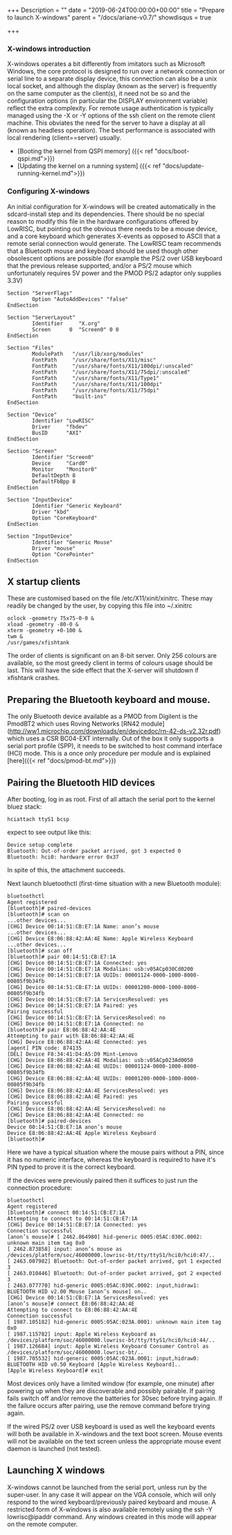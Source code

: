 +++
Description = ""
date = "2019-06-24T00:00:00+00:00"
title = "Prepare to launch X-windows"
parent = "/docs/ariane-v0.7/"
showdisqus = true

+++

### X-windows introduction

X-windows operates a bit differently from imitators such as Microsoft Windows, the core protocol
is designed to run over a network connection or serial line to a separate display device, this connection
can also be a unix local socket, and although the display (known as the server) is frequently on the same computer as the
client(s), it need not be so and the configuration options (in particular the DISPLAY environment variable) reflect
the extra complexity. For remote usage authentication is typically managed using the -X or -Y options of the ssh client
on the remote client machine. This obviates the need for the server to have a display at all (known as headless operation).
The best performance is associated with local rendering (client==server) usually.

* [Booting the kernel from QSPI memory] ({{< ref "docs/boot-qspi.md">}})
* [Updating the kernel on a running system] ({{< ref "docs/update-running-kernel.md">}})

### Configuring X-windows

An initial configuration for X-windows will be created automatically in the sdcard-install step and its dependencies.
There should be no special reason to modify this file in the hardware configurations offered by LowRISC, but pointing out the
obvious there needs to be a mouse device, and a core keyboard which generates X-events as opposed to ASCII that a remote
serial connection would generate. The LowRISC team recommends that a Bluetooth mouse and keyboard should be used though other
obsolescent options are possible (for example the PS/2 over USB keyboard that the previous release supported, and/or a PS/2 mouse
which unfortunately requires 5V power and the PMOD PS/2 adaptor only supplies 3.3V)

    Section "ServerFlags"
            Option "AutoAddDevices" "false"
    EndSection

    Section "ServerLayout"
            Identifier     "X.org"
            Screen      0  "Screen0" 0 0
    EndSection

    Section "Files"
            ModulePath   "/usr/lib/xorg/modules"
            FontPath     "/usr/share/fonts/X11/misc"
            FontPath     "/usr/share/fonts/X11/100dpi/:unscaled"
            FontPath     "/usr/share/fonts/X11/75dpi/:unscaled"
            FontPath     "/usr/share/fonts/X11/Type1"
            FontPath     "/usr/share/fonts/X11/100dpi"
            FontPath     "/usr/share/fonts/X11/75dpi"
            FontPath     "built-ins"
    EndSection

    Section "Device"
            Identifier "LowRISC"
            Driver     "fbdev"
            BusID      "AXI"
    EndSection

    Section "Screen"
            Identifier "Screen0"
            Device     "Card0"
            Monitor    "Monitor0"
            DefaultDepth 8
            DefaultFbBpp 8
    EndSection

    Section "InputDevice"
            Identifier "Generic Keyboard"
            Driver "kbd"
            Option "CoreKeyboard"
    EndSection

    Section "InputDevice"
            Identifier "Generic Mouse"
            Driver "mouse"
            Option "CorePointer"
    EndSection

## X startup clients

These are customised based on the file /etc/X11/xinit/xinitrc. These may readily be changed by the user, by copying this file into ~/.xinitrc

    oclock -geometry 75x75-0-0 &
    xload -geometry -80-0 &
    xterm -geometry +0-100 &
    twm &
    /usr/games/xfishtank

The order of clients is significant on an 8-bit server. Only 256 colours are available, so the most greedy client in terms of colours usage should be last. This will have the side effect that the X-server will shutdown if xfishtank crashes.

## Preparing the Bluetooth keyboard and mouse.

The only Bluetooth device available as a PMOD from Digilent is the PmodBT2 which uses Roving Networks [RN42 module] (http://ww1.microchip.com/downloads/en/devicedoc/rn-42-ds-v2.32r.pdf) which uses a CSR BC04-EXT internally. Out of the box it only supports a serial port profile (SPP), it needs to be switched to host command interface (HCI) mode. This is a once only procedure per module and is explained [here]({{< ref "docs/pmod-bt.md">}})

## Pairing the Bluetooth HID devices

After booting, log in as root. First of all attach the serial port to the kernel bluez stack:

    hciattach ttyS1 bcsp

expect to see output like this:

    Device setup complete
    Bluetooth: Out-of-order packet arrived, got 3 expected 0
    Bluetooth: hci0: hardware error 0x37

In spite of this, the attachment succeeds.

Next launch bluetoothctl (first-time situation with a new Bluetooth module):

    bluetoothctl 
    Agent registered
    [bluetooth]# paired-devices 
    [bluetooth]# scan on
    ...other devices...
    [CHG] Device 00:14:51:CB:E7:1A Name: anon’s mouse
    ...other devices...
    [CHG] Device E8:06:88:42:AA:4E Name: Apple Wireless Keyboard
    ...other devices...
    [bluetooth]# scan off
    [bluetooth]# pair 00:14:51:CB:E7:1A
    [CHG] Device 00:14:51:CB:E7:1A Connected: yes
    [CHG] Device 00:14:51:CB:E7:1A Modalias: usb:v05ACp030Cd0200
    [CHG] Device 00:14:51:CB:E7:1A UUIDs: 00001124-0000-1000-8000-00805f9b34fb
    [CHG] Device 00:14:51:CB:E7:1A UUIDs: 00001200-0000-1000-8000-00805f9b34fb
    [CHG] Device 00:14:51:CB:E7:1A ServicesResolved: yes
    [CHG] Device 00:14:51:CB:E7:1A Paired: yes
    Pairing successful
    [CHG] Device 00:14:51:CB:E7:1A ServicesResolved: no
    [CHG] Device 00:14:51:CB:E7:1A Connected: no
    [bluetooth]# pair E8:06:88:42:AA:4E
    Attempting to pair with E8:06:88:42:AA:4E
    [CHG] Device E8:06:88:42:AA:4E Connected: yes
    [agent] PIN code: 874135
    [DEL] Device F8:34:41:D4:A5:D9 Mint-Lenovo
    [CHG] Device E8:06:88:42:AA:4E Modalias: usb:v05ACp023Ad0050
    [CHG] Device E8:06:88:42:AA:4E UUIDs: 00001124-0000-1000-8000-00805f9b34fb
    [CHG] Device E8:06:88:42:AA:4E UUIDs: 00001200-0000-1000-8000-00805f9b34fb
    [CHG] Device E8:06:88:42:AA:4E ServicesResolved: yes
    [CHG] Device E8:06:88:42:AA:4E Paired: yes
    Pairing successful
    [CHG] Device E8:06:88:42:AA:4E ServicesResolved: no
    [CHG] Device E8:06:88:42:AA:4E Connected: no
    [bluetooth]# paired-devices 
    Device 00:14:51:CB:E7:1A anon’s mouse
    Device E8:06:88:42:AA:4E Apple Wireless Keyboard
    [bluetooth]# 
   
Here we have a typical situation where the mouse pairs without a PIN, since it has no numeric interface, whereas the keyboard is required to have it's PIN typed to prove it is the correct keyboard.

If the devices were previously paired then it suffices to just run the connection procedure:

    bluetoothctl 
    Agent registered
    [bluetooth]# connect 00:14:51:CB:E7:1A
    Attempting to connect to 00:14:51:CB:E7:1A
    [CHG] Device 00:14:51:CB:E7:1A Connected: yes
    Connection successful
    [anon’s mouse]# [ 2462.864980] hid-generic 0005:05AC:030C.0002: unknown main item tag 0x0
    [ 2462.873858] input: anon’s mouse as /devices/platform/soc/46000000.lowrisc-bt/tty/ttyS1/hci0/hci0:47/..
    [ 2463.007982] Bluetooth: Out-of-order packet arrived, got 1 expected 3
    [ 2463.010446] Bluetooth: Out-of-order packet arrived, got 2 expected 3
    [ 2463.077770] hid-generic 0005:05AC:030C.0002: input,hidraw1: BLUETOOTH HID v2.00 Mouse [anon’s mouse] on..
    [CHG] Device 00:14:51:CB:E7:1A ServicesResolved: yes
    [anon’s mouse]# connect E8:06:88:42:AA:4E
    Attempting to connect to E8:06:88:42:AA:4E
    Connection successful
    [ 1987.105182] hid-generic 0005:05AC:023A.0001: unknown main item tag 0x0
    [ 1987.115782] input: Apple Wireless Keyboard as /devices/platform/soc/46000000.lowrisc-bt/tty/ttyS1/hci0/hci0:44/..
    [ 1987.126684] input: Apple Wireless Keyboard Consumer Control as /devices/platform/soc/46000000.lowrisc-bt/..
    [ 1987.705532] hid-generic 0005:05AC:023A.0001: input,hidraw0: BLUETOOTH HID v0.50 Keyboard [Apple Wireless Keyboard]..
    [Apple Wireless Keyboard]# exit

Most devices only have a limited window (for example, one minute) after powering up when they are discoverable and possibly pairable. If pairing fails switch off and/or remove the batteries for 30sec before trying again. If the failure occurs after pairing, use the remove command before trying again.

If the wired PS/2 over USB keyboard is used as well the keyboard events will both be available in X-windows and the text boot screen. Mouse events will not be available on the text screen unless the appropriate mouse event daemon is launched (not tested).

## Launching X windows

X-windows cannot be launched from the serial port, unless run by the super-user. In any case it will appear on the VGA console, which will only respond to the wired keyboard/previously paired keyboard and mouse. A restricted form of X-windows is also available remotely using the ssh -Y lowrisc@ipaddr command. Any windows created in this mode will appear on the remote computer.


